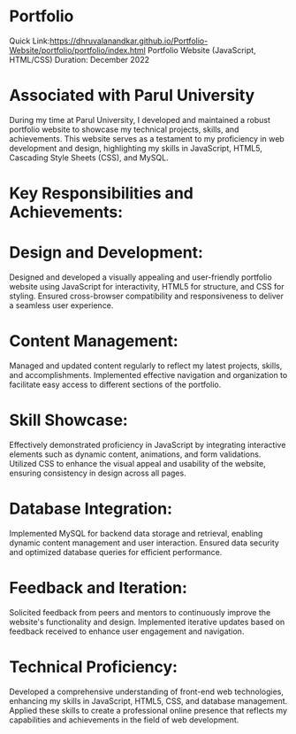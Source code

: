 # Portfolio
Quick Link:https://dhruvalanandkar.github.io/Portfolio-Website/portfolio/portfolio/index.html
Portfolio Website (JavaScript, HTML/CSS)
Duration: December 2022

# Associated with Parul University

During my time at Parul University, I developed and maintained a robust portfolio website to showcase my technical projects, skills, and achievements. This website serves as a testament to my proficiency in web development and design, highlighting my skills in JavaScript, HTML5, Cascading Style Sheets (CSS), and MySQL.

# Key Responsibilities and Achievements:

# Design and Development: 
Designed and developed a visually appealing and user-friendly portfolio website using JavaScript for interactivity, HTML5 for structure, and CSS for styling. Ensured cross-browser compatibility and responsiveness to deliver a seamless user experience.

# Content Management: 
Managed and updated content regularly to reflect my latest projects, skills, and accomplishments. Implemented effective navigation and organization to facilitate easy access to different sections of the portfolio.

# Skill Showcase: 
Effectively demonstrated proficiency in JavaScript by integrating interactive elements such as dynamic content, animations, and form validations. Utilized CSS to enhance the visual appeal and usability of the website, ensuring consistency in design across all pages.

# Database Integration: 
Implemented MySQL for backend data storage and retrieval, enabling dynamic content management and user interaction. Ensured data security and optimized database queries for efficient performance.

# Feedback and Iteration: 
Solicited feedback from peers and mentors to continuously improve the website's functionality and design. Implemented iterative updates based on feedback received to enhance user engagement and navigation.

# Technical Proficiency: 
Developed a comprehensive understanding of front-end web technologies, enhancing my skills in JavaScript, HTML5, CSS, and database management. Applied these skills to create a professional online presence that reflects my capabilities and achievements in the field of web development.
